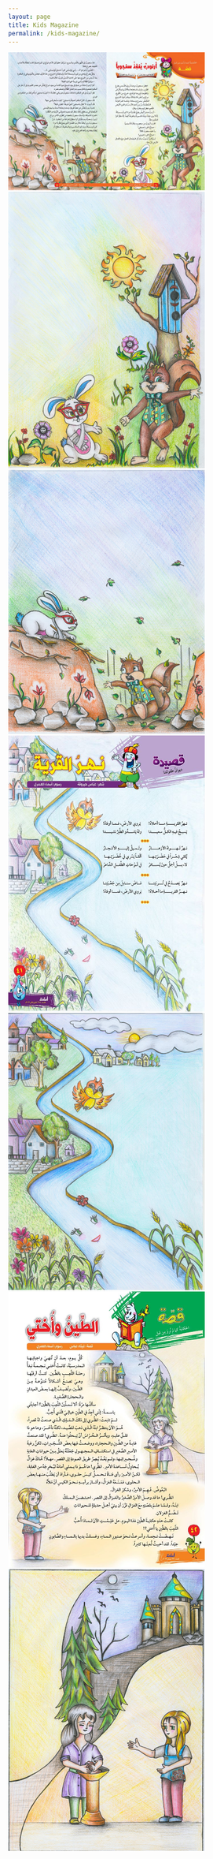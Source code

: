 ```yaml
---
layout: page
title: Kids Magazine
permalink: /kids-magazine/
---
```


<img src="\assets\images\kids-magazine\kid-magazine-1.jpg" width="400"/>

<img src="\assets\images\kids-magazine\kid-magazine-2.jpg" width="400"/>

<img src="\assets\images\kids-magazine\kid-magazine-3.jpg" width="400"/>

<img src="\assets\images\kids-magazine\kid-magazine-4.jpg" width="400"/>

<img src="\assets\images\kids-magazine\kid-magazine-5.jpg" width="400"/>

<img src="\assets\images\kids-magazine\kid-magazine-6.jpg" width="400"/>

<img src="\assets\images\kids-magazine\kid-magazine-7.jpg" width="400"/>

